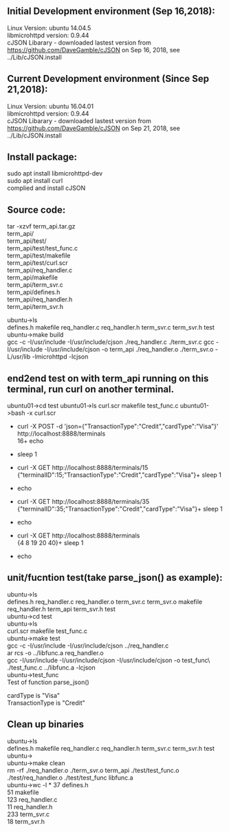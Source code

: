 Initial Development environment (Sep 16,2018):
--------------------------
Linux Version: ubuntu 14.04.5  
libmicrohttpd version: 0.9.44  
cJSON Libarary - downloaded lastest version from https://github.com/DaveGamble/cJSON on Sep 16, 2018, see ../Lib/cJSON.install  

Current Development environment (Since Sep 21,2018):
--------------------------
Linux Version: ubuntu 16.04.01    
libmicrohttpd version: 0.9.44  
cJSON Libarary - downloaded lastest version from https://github.com/DaveGamble/cJSON on Sep 21, 2018, see ../Lib/cJSON.install  

Install package:  
----------------
sudo apt install libmicrohttpd-dev  
sudo apt install curl  
complied and install cJSON  
  
Source code:
-------------------------
tar -xzvf term_api.tar.gz  
term_api/  
term_api/test/  
term_api/test/test_func.c  
term_api/test/makefile  
term_api/test/curl.scr  
term_api/req_handler.c  
term_api/makefile  
term_api/term_svr.c  
term_api/defines.h  
term_api/req_handler.h  
term_api/term_svr.h  

 ubuntu->ls  
defines.h  makefile  req_handler.c  req_handler.h  term_svr.c  term_svr.h  test
 ubuntu->make build  
gcc -c  -I/usr/include  -I/usr/include/cjson ./req_handler.c ./term_svr.c
gcc  -I/usr/include  -I/usr/include/cjson -o term_api ./req_handler.o ./term_svr.o  -L/usr/lib  -lmicrohttpd  -lcjson  


end2end test on with term_api running on this terminal, run curl on another terminal.
-------------------------------------------------------------
 ubuntu01->cd test
 ubuntu01->ls
curl.scr  makefile  test_func.c
 ubuntu01->bash -x curl.scr  
+ curl -X POST -d 'json={"TransactionType":"Credit","cardType":"Visa"}' http://localhost:8888/terminals  
16+ echo  
  
+ sleep 1  
+ curl -X GET http://localhost:8888/terminals/15  
{"terminalID":15;"TransactionType":"Credit","cardType":"Visa"}+ sleep 1  
+ echo  
  
+ curl -X GET http://localhost:8888/terminals/35  
{"terminalID":35;"TransactionType":"Credit","cardType":"Visa"}+ sleep 1  
+ echo  
  
+ curl -X GET http://localhost:8888/terminals   
{4 8 19 20 40}+ sleep 1  
+ echo  

unit/fucntion test(take parse_json() as example): 
----------------------------------------------------------------
 ubuntu->ls  
defines.h  req_handler.c  req_handler.o  term_svr.c  term_svr.o
makefile   req_handler.h  term_api       term_svr.h  test  
 ubuntu->cd test  
 ubuntu->ls  
curl.scr  makefile  test_func.c  
 ubuntu->make test  
gcc -c  -I/usr/include  -I/usr/include/cjson ../req_handler.c  
ar rcs -o ../libfunc.a req_handler.o  
gcc  -I/usr/include  -I/usr/include/cjson -I/usr/include/cjson -o test_func\  
	 ./test_func.c ../libfunc.a -lcjson  
 ubuntu->test_func  
Test of function parse_json()  
   
cardType is "Visa"  
TransactionType is "Credit"  
  
  
Clean up binaries  
-------------------------------------------------
 ubuntu->ls  
defines.h  makefile  req_handler.c  req_handler.h  term_svr.c  term_svr.h  test  
 ubuntu->  
 ubuntu->make clean  
rm -rf ./req_handler.o ./term_svr.o term_api ./test/test_func.o ./test/req_handler.o ./test/test_func libfunc.a  
 ubuntu->wc -l *
     37 defines.h  
     51 makefile  
    123 req_handler.c  
     11 req_handler.h  
    233 term_svr.c  
     18 term_svr.h  



